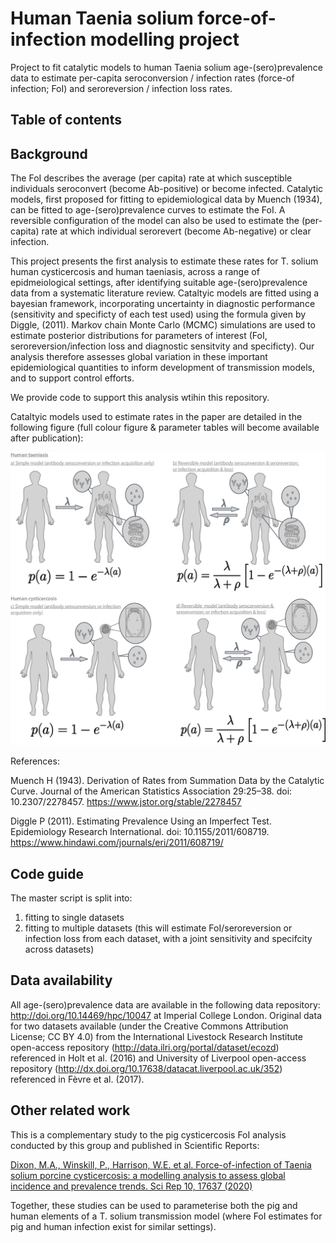 # Human Taenia solium force-of-infection modelling project
Project to fit catalytic models to human Taenia solium age-(sero)prevalence data to estimate per-capita seroconversion / infection rates (force-of infection; FoI) and seroreversion / infection loss rates.

## Table of contents

## Background
The FoI describes the average (per capita) rate at which susceptible individuals seroconvert (become Ab-positive) or become infected. Catalytic models, first proposed for fitting to epidemiological data by Muench (1934), can be fitted to age-(sero)prevalence curves to estimate the FoI. A reversible configuration of the model can also be used to estimate the (per-capita) rate at which individual serorevert (become Ab-negative) or clear infection. 

This project presents the first analysis to estimate these rates for T. solium human cysticercosis and human taeniasis, across a range of epidmeiological settings, after identifying suitable age-(sero)prevalence data from a systematic literature review. Cataltyic models are fitted using a bayesian framework, incorporating uncertainty in diagnostic performance (sensitivity and specificty of each test used) using the formula given by Diggle, (2011). Markov chain Monte Carlo (MCMC) simulations are used to estimate posterior distributions for parameters of interest (FoI, seroreversion/infection loss and diagnostic sensitvity and specificty). Our analysis therefore assesses global variation in these important epidemiological quantities to inform development of transmission models, and to support control efforts.

We provide code to support this analysis wtihin this repository.

Cataltyic models used to estimate rates in the paper are detailed in the following figure (full colour figure & parameter tables will become available after publication):

![](./Images/Catalytic_models_GitHub_prepublication.jpg)


References:

Muench H (1943). Derivation of Rates from Summation Data by the Catalytic Curve. Journal of the American Statistics Association 29:25–38. doi: 10.2307/2278457. https://www.jstor.org/stable/2278457 

Diggle P (2011). Estimating Prevalence Using an Imperfect Test. Epidemiology Research International. doi: 10.1155/2011/608719. https://www.hindawi.com/journals/eri/2011/608719/ 

## Code guide

The master script is split into:
1) fitting to single datasets
2) fitting to multiple datasets (this will estimate FoI/seroreversion or infection loss from each dataset, with a joint sensitivity and specifcity across datasets)


## Data availability

All age-(sero)prevalence data are available in the following data repository: http://doi.org/10.14469/hpc/10047 at Imperial College London. 
Original data for two datasets available (under the Creative Commons Attribution License; CC BY 4.0) from the International Livestock Research Institute open-access repository (http://data.ilri.org/portal/dataset/ecozd) referenced in Holt et al. (2016) and University of Liverpool open-access repository
(http://dx.doi.org/10.17638/datacat.liverpool.ac.uk/352) referenced in Fèvre et al. (2017).

## Other related work

This is a complementary study to the pig cysticercosis FoI analysis conducted by this group and published in Scientific Reports: 

[Dixon, M.A., Winskill, P., Harrison, W.E. et al. Force-of-infection of Taenia solium porcine cysticercosis: a modelling analysis to assess global incidence and prevalence trends. Sci Rep 10, 17637 (2020)](https://doi.org/10.1038/s41598-020-74007-x)

Together, these studies can be used to parameterise both the pig and human elements of a T. solium transmission model (where FoI estimates for pig and human infection exist for similar settings). 
